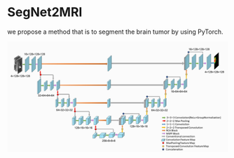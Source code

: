 # SegNet2MRI
we propose a method that is to segment the brain tumor by using PyTorch.


![network](模型结构.jpg)
